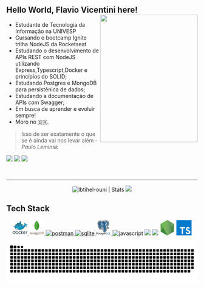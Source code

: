 <h2> Hello World, Flavio Vicentini here!  
<img src="https://media.giphy.com/media/11ZSwQNWba4YF2/giphy.gif" height="335px" width="257px" align="right">
</h2>

- Estudante de Tecnologia da Informação na UNIVESP
- Cursando o bootcamp Ignite trilha NodeJS da Rocketseat
- Estudando o desenvolvimento de APIs REST com NodeJS utilizando Express,Typescript,Docker e princípios do SOLID;
- Estudando Postgres e MongoDB para persistênica de dados;
- Estudando a documentação de APIs com Swagger;
- Em busca de aprender e evoluir sempre!
- Moro no 🇧🇷.
<blockquote>
  Isso de ser exatamente o que se é ainda vai nos levar além - 
  <cite>Paulo Leminsk</cite>
 </blockquote>
</p>

<p>

  [<img height="30" src="https://img.shields.io/badge/linkedin-blue.svg?&style=for-the-badge&logo=linkedin&logoColor=white" />][LinkedIn]
  [<img height="30" src="https://img.shields.io/badge/twitter-%231DA1F2.svg?&style=for-the-badge&logo=twitter&logoColor=white" />][twitter]
  [<img height="30" src = "https://img.shields.io/badge/Facebook-036be4.svg?&style=for-the-badge&logo=facebook&logoColor=white">][Facebook]


<br />
<hr />
</p>
<p align="center"> 

  <img width="65%" src="https://github-readme-stats.vercel.app/api?username=Flavio-Vicentini&show_icons=true&theme=gotham" alt="Ibtihel-ouni | Stats" />

  <img width="27%" src="https://github-readme-stats.vercel.app/api/top-langs/?username=Flavio-Vicentini&count_private=true&theme=tokyonight" />
</p>


[twitter]: hhttps://twitter.com/FlavioVicentin2
[linkedin]: https://www.linkedin.com/in/flaviovicentinijr/
[Facebook]: https://www.facebook.com/flaviovicentinijr
## Tech Stack



<p align="center">
<a href="https://www.docker.com/" target="_blank"> <img src="https://raw.githubusercontent.com/devicons/devicon/master/icons/docker/docker-original-wordmark.svg" alt="docker" width="40" height="40"/> </a>
<a href="https://www.mongodb.com/" target="_blank"> <img src="https://raw.githubusercontent.com/devicons/devicon/master/icons/mongodb/mongodb-original-wordmark.svg" alt="mongodb" width="40" height="40"/> </a>
<a href="https://postman.com" target="_blank"> <img src="https://www.vectorlogo.zone/logos/getpostman/getpostman-icon.svg" alt="postman" width="40" height="40"/> </a>
<a href="https://www.sqlite.org/" target="_blank"> <img src="https://www.vectorlogo.zone/logos/sqlite/sqlite-icon.svg" alt="sqlite" width="40" height="40"/> </a>
 <a href="https://www.postgresql.org" target="_blank"> <img src="https://raw.githubusercontent.com/devicons/devicon/master/icons/postgresql/postgresql-original-wordmark.svg" alt="postgresql" width="40" height="40"/> </a>
<img src="https://github.com/gilbarbara/logos/blob/master/logos/javascript.svg" alt="javascript" width="40" height="40"/>
<img src="https://img.icons8.com/color/48/4a90e2/html-5--v1.png"/>
<img src="https://img.icons8.com/color/48/4a90e2/css3.png"/>
<img  src="https://raw.githubusercontent.com/github/explore/80688e429a7d4ef2fca1e82350fe8e3517d3494d/topics/nodejs/nodejs.png" alt="NodeJS" height="40" width="40"/>
<img src="https://raw.githubusercontent.com/github/explore/80688e429a7d4ef2fca1e82350fe8e3517d3494d/topics/typescript/typescript.png" alt="Typescript" height="40" width="40" />
</p>

<p align="center">
  
![Snake animation](https://github.com/larissadantier/larissadantier/blob/output/github-contribution-grid-snake.svg)
  
 </p>
